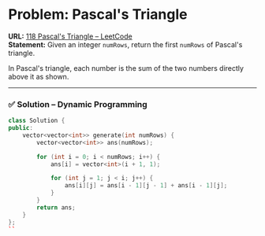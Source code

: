 # Problem: Pascal's Triangle  

**URL:** [118 Pascal's Triangle – LeetCode](https://leetcode.com/problems/pascals-triangle/)  
**Statement:** Given an integer `numRows`, return the first `numRows` of Pascal's triangle.  

In Pascal's triangle, each number is the sum of the two numbers directly above it as shown.  

---
### ✅ Solution – Dynamic Programming  
```cpp
class Solution {
public:
    vector<vector<int>> generate(int numRows) {
        vector<vector<int>> ans(numRows);

        for (int i = 0; i < numRows; i++) {
            ans[i] = vector<int>(i + 1, 1);

            for (int j = 1; j < i; j++) {
                ans[i][j] = ans[i - 1][j - 1] + ans[i - 1][j];
            }
        }
        return ans;
    }
};
``